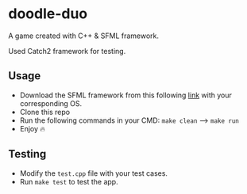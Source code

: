 # doodle-duo
A game created with C++ &amp; SFML framework.

Used Catch2 framework for testing.

## Usage
- Download the SFML framework from this following [link](https://www.sfml-dev.org) with your corresponding OS.
- Clone this repo
- Run the following commands in your CMD: ```make clean``` --> ```make run```
- Enjoy 🔥

## Testing
- Modify the ```test.cpp``` file with your test cases.
- Run ```make test``` to test the app.
